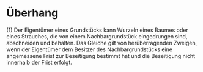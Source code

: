# Überhang

(1) Der Eigentümer eines Grundstücks kann Wurzeln eines Baumes oder eines Strauches, die von einem Nachbargrundstück eingedrungen sind, abschneiden und behalten. Das Gleiche gilt von herüberragenden Zweigen, wenn der Eigentümer dem Besitzer des Nachbargrundstücks eine angemessene Frist zur Beseitigung bestimmt hat und die Beseitigung nicht innerhalb der Frist erfolgt.